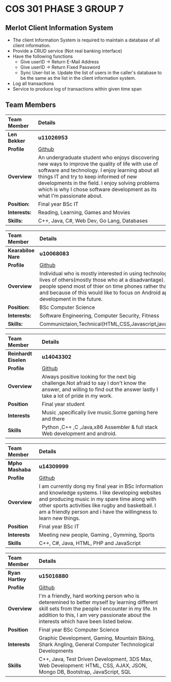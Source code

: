 # **COS 301 PHASE 3 GROUP 7**

## **Merlot Client Information System**

* The client Information System is required to maintain a database  of all client information.
* Provide a CRUD service (Not real banking interface)
* Have the following functions
    * Give userID -> Return E-Mail Address
    * Give userID -> Return Fixed Password
    * Sync User-list ie. Update the list of users in the caller's database to be the same as the list in the client information system.
* Log all transactions
* Service to produce log of transactions within given time span

## **Team Members**

|Team Member | Details | 
| :---         | :---         |    
|**Len Bekker**|   **u11026953**    |
|**Profile** |[Github](https://github.com/LenBekker)|
|**Overview**|An undergraduate student who enjoys discovering new ways to improve the quality of life with use of software and technology. I enjoy learning about all things IT and try to keep informed of new developments in the field. I enjoy solving problems which is why I chose software development as its what I'm passionate about.|
|**Position:** |Final year BSc IT|
|**Interests:** |Reading, Learning, Games and Movies|
|**Skills:**|C++, Java, C#, Web Dev, Go Lang, Databases|

|Team Member | Details | 
| :---         | :---         |    
|**Kearabiloe Nare**|   **u10068083**    |
|**Profile** |[Github](https://github.com/KearabiloeNare)|
|**Overview**| Individual who is mostly interested in using technology to better the lives of others(mostly those who at a disadvantage).  I feel most people spend most of thier on time phones rather than computers and because of this would like to focus on Android application development in the future. |
|**Position:** |BSc Computer Science|
|**Interests:** |Software Engineering, Computer Security, Fitness|
|**Skills:**|Communictaion,Technical(HTML,CSS,Javascript,java,C++,MongoDB)|

|Team Member | Details | 
| :---         | :---         |    
|**Reinhardt Eiselen**|    **u14043302**   |
|**Profile** | [Github](https://github.com/EiselenR)|
|**Overview**|Always positive looking for the next big challenge.Not afraid to say I don't know the answer, and willing to find out the answer lastly I take  a lot of pride in my work.|
|**Position**|Final year student|
|**Interests**|Music ,specifically live music.Some gaming here and there|
|**Skills**| Python ,C++ ,C ,Java,x86 Assembler & full stack Web development and android.|


|Team Member | Details | 
| :---         | :---         |    
|**Mpho Mashaba**|    **u14309999**   |
|**Profile** |[Github](https://github.com/MphoMashaba)|
|**Overview**| I am currently dong my final year in BSc Information and knowledge systems. I like developing websites and producing music in my spare time along with other sports activities like rugby and basketball. I am a friendly person and i have the willingness to learn new things. |
|**Position** |Final year BSc IT|
|**Interests** | Meeting new people, Gaming , Gymming, Sports|
|**Skills**|C++, C#, Java, HTML, PHP and JavaScript|

|Team Member | Details | 
| :---         | :---         |  
|**Ryan Hartley**|    **u15016880**   |
|**Profile** |[Github](https://github.com/RyanH08)|
|**Overview**|I'm a friendly, hard working person who is deteremined to better myself by learning different skill sets from the people I encounter in my life. In addition to this, I am very passionate about the interests which have been listed below.   |
|**Position** |Final year BSc Computer Science|
|**Interests** |Graphic Development, Gaming, Mountain Biking, Shark Angling, General Computer Technological Developments|
|**Skills**|C++, Java, Test Driven Development, 3DS Max, Web Development: HTML, CSS, AJAX, JSON, Mongo DB, Bootstrap, JavaScript, SQL|







